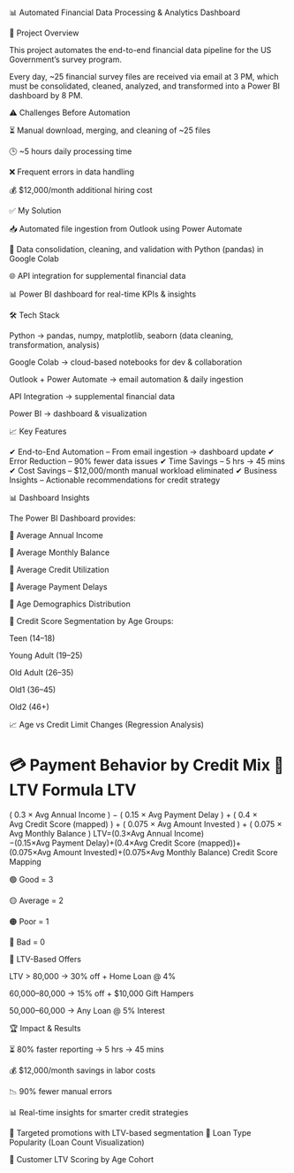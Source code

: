 📊 Automated Financial Data Processing & Analytics Dashboard

🚀 Project Overview

This project automates the end-to-end financial data pipeline for the US Government’s survey program.

Every day, ~25 financial survey files are received via email at 3 PM, which must be consolidated, cleaned, analyzed, and transformed into a Power BI dashboard by 8 PM.

⚠️ Challenges Before Automation

⏳ Manual download, merging, and cleaning of ~25 files

🕒 ~5 hours daily processing time

❌ Frequent errors in data handling

💰 $12,000/month additional hiring cost

✅ My Solution

📥 Automated file ingestion from Outlook using Power Automate

🐍 Data consolidation, cleaning, and validation with Python (pandas) in Google Colab

🌐 API integration for supplemental financial data

📊 Power BI dashboard for real-time KPIs & insights

🛠 Tech Stack

Python → pandas, numpy, matplotlib, seaborn (data cleaning, transformation, analysis)

Google Colab → cloud-based notebooks for dev & collaboration

Outlook + Power Automate → email automation & daily ingestion

API Integration → supplemental financial data

Power BI → dashboard & visualization

📈 Key Features

✔ End-to-End Automation – From email ingestion → dashboard update
✔ Error Reduction – 90% fewer data issues
✔ Time Savings – 5 hrs → 45 mins
✔ Cost Savings – $12,000/month manual workload eliminated
✔ Business Insights – Actionable recommendations for credit strategy

📊 Dashboard Insights

The Power BI Dashboard provides:

📌 Average Annual Income

📌 Average Monthly Balance

📌 Average Credit Utilization

📌 Average Payment Delays

📌 Age Demographics Distribution

📌 Credit Score Segmentation by Age Groups:

Teen (14–18)

Young Adult (19–25)

Old Adult (26–35)

Old1 (36–45)

Old2 (46+)

📈 Age vs Credit Limit Changes (Regression Analysis)

💳 Payment Behavior by Credit Mix
📐 LTV Formula
LTV
=
(
0.3
×
Avg Annual Income
)
−
(
0.15
×
Avg Payment Delay
)
+
(
0.4
×
Avg Credit Score (mapped)
)
+
(
0.075
×
Avg Amount Invested
)
+
(
0.075
×
Avg Monthly Balance
)
LTV=(0.3×Avg Annual Income)−(0.15×Avg Payment Delay)+(0.4×Avg Credit Score (mapped))+(0.075×Avg Amount Invested)+(0.075×Avg Monthly Balance)
Credit Score Mapping

🟢 Good = 3

🟡 Average = 2

🟠 Poor = 1

🔴 Bad = 0

🎁 LTV-Based Offers

LTV > 80,000 → 30% off + Home Loan @ 4%

60,000–80,000 → 15% off + $10,000 Gift Hampers

50,000–60,000 → Any Loan @ 5% Interest

🏆 Impact & Results

⏳ 80% faster reporting → 5 hrs → 45 mins

💰 $12,000/month savings in labor costs

📉 90% fewer manual errors

📊 Real-time insights for smarter credit strategies

🎯 Targeted promotions with LTV-based segmentation
🏦 Loan Type Popularity (Loan Count Visualization)

🎯 Customer LTV Scoring by Age Cohort
